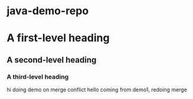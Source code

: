 # java-demo-repo
# A first-level heading
## A second-level heading
### A third-level heading
hi doing demo on merge conflict 
hello
coming from demo1, redoing merge

